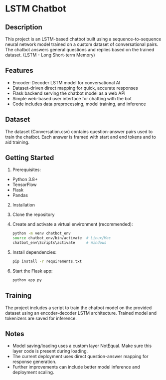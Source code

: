 # LSTM Chatbot

## Description
This project is an LSTM-based chatbot built using a sequence-to-sequence neural network model trained on a custom dataset of conversational pairs. The chatbot answers general questions and replies based on the trained dataset.
(LSTM - Long Short-term Memory)

## Features
  - Encoder-Decoder LSTM model for conversational AI
  - Dataset-driven direct mapping for quick, accurate responses
  - Flask backend serving the chatbot model as a web API
  - Simple web-based user interface for chatting with the bot
  - Code includes data preprocessing, model training, and inference

## Dataset
The dataset (Conversation.csv) contains question-answer pairs used to train the chatbot. Each answer is framed with start and end tokens <start> and <end> to aid training.

## Getting Started
1. Prerequisites:
  - Python 3.8+
  - TensorFlow
  - Flask
  - Pandas

2. Installation
   
1. Clone the repository

2. Create and activate a virtual environment (recommended):
     ```bash
     python -m venv chatbot_env
     source chatbot_env/bin/activate  # Linux/Mac
     chatbot_env\Scripts\activate     # Windows

3. Install dependencies:
    ```bash
    pip install -r requirements.txt

4. Start the Flask app:
   ```bash
   python app.py

## Training
The project includes a script to train the chatbot model on the provided dataset using an encoder-decoder LSTM architecture. Trained model and tokenizers are saved for inference.

## Notes
  - Model saving/loading uses a custom layer NotEqual. Make sure this layer code is present during loading.
  - The current deployment uses direct question-answer mapping for response generation.
  - Further improvements can include better model inference and deployment scaling.

